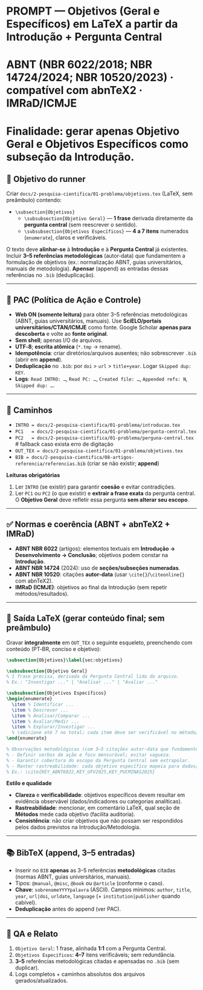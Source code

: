 # PROMPT — **Objetivos (Geral e Específicos)** em LaTeX a partir da **Introdução** + **Pergunta Central**
# ABNT (NBR 6022/2018; NBR 14724/2024; NBR 10520/2023) · compatível com **abnTeX2** · IMRaD/ICMJE
#
# Finalidade: gerar apenas **Objetivo Geral** e **Objetivos Específicos** como subseção da Introdução.

## 🎯 Objetivo do runner
Criar `docs/2-pesquisa-cientifica/01-problema/objetivos.tex` (LaTeX, sem preâmbulo) contendo:
- `\subsection{Objetivos}`
  - `\subsubsection{Objetivo Geral}` — **1 frase** derivada diretamente da **pergunta central** (sem reescrever o sentido).
  - `\subsubsection{Objetivos Específicos}` — **4 a 7 itens** numerados (`enumerate`), claros e verificáveis.

O texto deve **alinhar-se** à **Introdução** e à **Pergunta Central** já existentes. Incluir **3–5 referências metodológicas** (autor‑data) que fundamentem a formulação de objetivos (ex.: normalização ABNT, guias universitários, manuais de metodologia). **Apensar** (append) as entradas dessas referências no `.bib` (deduplicação).

---

## 🔐 PAC (Política de Ação e Controle)
- **Web ON (somente leitura)** para obter 3–5 referências metodológicas (ABNT, guias universitários, manuais). Use **SciELO/portais universitários/CTAN/ICMJE** como fonte. Google Scholar **apenas para descoberta** e volte ao **fonte original**.
- **Sem shell**; apenas I/O de arquivos.
- **UTF‑8**; **escrita atômica** (`*.tmp` → rename).
- **Idempotência**: criar diretórios/arquivos ausentes; não sobrescrever `.bib` (abrir em **append**).
- **Deduplicação** no `.bib`: por `doi` > `url` > `title+year`. Logar `Skipped dup: KEY`.
- **Logs**: `Read INTRO: …`, `Read PC: …`, `Created file: …`, `Appended refs: N`, `Skipped dup: …`.

---

## 📁 Caminhos
- `INTRO = docs/2-pesquisa-cientifica/01-problema/introducao.tex`
- `PC1   = docs/2-pesquisa-cientifica/01-problema/pergunta-central.tex`
- `PC2   = docs/2-pesquisa-cientifica/01-problema/perguna-central.tex`  # fallback caso exista erro de digitação
- `OUT_TEX = docs/2-pesquisa-cientifica/01-problema/objetivos.tex`
- `BIB = docs/2-pesquisa-cientifica/08-artigos-referencia/referencias.bib`  (criar se não existir; **append**)

**Leituras obrigatórias**
1) Ler `INTRO` (se existir) para garantir **coesão** e evitar contradições.  
2) Ler `PC1` ou `PC2` (o que existir) e **extrair a frase exata** da pergunta central. O **Objetivo Geral** deve refletir essa pergunta **sem alterar seu escopo**.

---

## ✅ Normas e coerência (ABNT + abnTeX2 + IMRaD)
- **ABNT NBR 6022** (artigos): elementos textuais em **Introdução → Desenvolvimento → Conclusão**; objetivos podem constar na **Introdução**.  
- **ABNT NBR 14724** (2024): uso de **seções/subseções numeradas**.  
- **ABNT NBR 10520**: citações **autor‑data** (usar `\cite{}`/`\citeonline{}` com abnTeX2).  
- **IMRaD (ICMJE)**: objetivos ao final da Introdução (sem repetir métodos/resultados).

---

## 🧱 Saída LaTeX (gerar conteúdo final; **sem preâmbulo**)
Gravar **integralmente** em `OUT_TEX` o seguinte esqueleto, preenchendo com conteúdo (PT‑BR, conciso e objetivo):

```latex
\subsection{Objetivos}\label{sec:objetivos}

\subsubsection{Objetivo Geral}
% 1 frase precisa, derivada da Pergunta Central lida do arquivo.
% Ex.: "Investigar ..." | "Analisar ..." | "Avaliar ..."

\subsubsection{Objetivos Específicos}
\begin{enumerate}
  \item % Identificar ...
  \item % Descrever ...
  \item % Analisar/Comparar ...
  \item % Avaliar/Medir ...
  \item % Explorar/Investigar ...
  % (adicione até 7 no total; cada item deve ser verificável no método/na análise)
\end{enumerate}

% Observações metodológicas (com 3–5 citações autor‑data que fundamentem a formulação de objetivos):
% - Definir verbos de ação e foco mensurável; evitar vagueza.
% - Garantir cobertura do escopo da Pergunta Central sem extrapolar.
% - Manter rastreabilidade: cada objetivo específico mapeia para dados/análises na seção de Métodos.
% Ex.: \cite{KEY_ABNT6022,KEY_UFV2025,KEY_PUCMINAS2025}
```

**Estilo e qualidade**
- **Clareza** e **verificabilidade**: objetivos específicos devem resultar em evidência observável (dados/indicadores ou categorias analíticas).  
- **Rastreabilidade**: mencionar, em comentário LaTeX, qual seção de **Métodos** mede cada objetivo (facilita auditoria).  
- **Consistência**: não criar objetivos que não possam ser respondidos pelos dados previstos na Introdução/Metodologia.

---

## 📚 BibTeX (append, 3–5 entradas)
- Inserir no `BIB` **apenas** as 3–5 referências **metodológicas** citadas (normas ABNT, guias universitários, manuais).
- Tipos: `@manual`, `@misc`, `@book` ou `@article` (conforme o caso).
- **Chave**: `sobrenomeYYYYpalavra` (ASCII). Campos mínimos: `author`, `title`, `year`, `url|doi`, `urldate`, `language` (+ `institution|publisher` quando cabível).
- **Deduplicação** antes do append (ver PAC).

---

## 🧪 QA e Relato
1) `Objetivo Geral`: 1 frase, alinhada **1:1** com a Pergunta Central.  
2) `Objetivos Específicos`: **4–7** itens verificáveis; sem redundância.  
3) **3–5** referências metodológicas citadas e apensadas no `.bib` (sem duplicar).  
4) Logs completos + caminhos absolutos dos arquivos gerados/atualizados.
